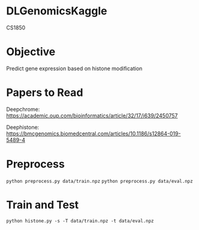 # DLGenomicsKaggle
CS1850

# Objective
Predict gene expression based on histone modification

# Papers to Read
Deepchrome: https://academic.oup.com/bioinformatics/article/32/17/i639/2450757

Deephistone: https://bmcgenomics.biomedcentral.com/articles/10.1186/s12864-019-5489-4

# Preprocess
`python preprocess.py data/train.npz`
`python preprocess.py data/eval.npz`

# Train and Test
`python histone.py -s -T data/train.npz -t data/eval.npz`
